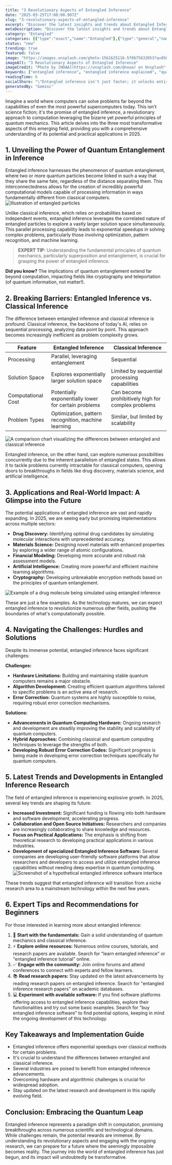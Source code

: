 ```yaml
---
title: "3 Revolutionary Aspects of Entangled Inference"
date: "2025-03-25T17:08:00.907Z"
slug: "3-revolutionary-aspects-of-entangled-inference"
excerpt: "Discover the latest insights and trends about Entangled Inference. This comprehensive guide covers everything you need to know about Entangled Inference in 2025."
metaDescription: "Discover the latest insights and trends about Entangled Inference. This comprehensive guide covers everything you need to know about Entangled Inference in..."
category: "Entangled"
categories: [{"type":"exact","name":"Entangled"},{"type":"general","name":"Artificial Intelligence"},{"type":"medium","name":"Machine Learning"},{"type":"specific","name":"Bayesian Networks"},{"type":"niche","name":"Probabilistic Programming"}]
status: "new"
trending: true
featured: false
image: "https://images.unsplash.com/photo-1561625116-5f8675632053?q=85&w=1200&fit=max&fm=webp&auto=compress"
imageAlt: "3 Revolutionary Aspects of Entangled Inference"
imageCredit: "Photo by [NOAA](https://unsplash.com/@noaa) on Unsplash"
keywords: ["entangled inference", "entangled inference explained", "quantum entangled inference", "entangled inference applications", "entangled inference vs classical inference", "learn entangled inference", "entangled inference tutorial", "buy entangled inference software", "entangled inference research papers", "best entangled inference algorithms"]
readingTime: 6
socialShare: "\"Entangled inference isn't just faster; it unlocks entirely new problem-solving capabilities, pushing the boundaries of what's computationally possible.\""
generatedBy: "Gemini"
---
```




Imagine a world where computers can solve problems far beyond the capabilities of even the most powerful supercomputers today.  This isn't science fiction; it's the promise of entangled inference, a revolutionary approach to computation leveraging the bizarre yet powerful principles of quantum mechanics. This article delves into the three most transformative aspects of this emerging field, providing you with a comprehensive understanding of its potential and practical applications in 2025.

## 1. Unveiling the Power of Quantum Entanglement in Inference

Entangled inference harnesses the phenomenon of quantum entanglement, where two or more quantum particles become linked in such a way that they share the same fate, regardless of the distance separating them.  This interconnectedness allows for the creation of incredibly powerful computational models capable of processing information in ways fundamentally different from classical computers.  ![Illustration of entangled particles](https://images.unsplash.com/photo-1622321789745-991d19be0e90?q=85&w=1200&fit=max&fm=webp&auto=compress)

Unlike classical inference, which relies on probabilities based on independent events, entangled inference leverages the correlated nature of entangled particles to explore a vastly larger solution space simultaneously. This parallel processing capability leads to exponential speedups in solving complex problems, particularly those involving optimization, pattern recognition, and machine learning.

> **EXPERT TIP:** Understanding the fundamental principles of quantum mechanics, particularly superposition and entanglement, is crucial for grasping the power of entangled inference.

**Did you know?**  The implications of quantum entanglement extend far beyond computation, impacting fields like cryptography and teleportation (of quantum information, not matter!).

## 2.  Breaking Barriers: Entangled Inference vs. Classical Inference

The difference between entangled inference and classical inference is profound. Classical inference, the backbone of today's AI, relies on sequential processing, analyzing data point by point.  This approach becomes increasingly inefficient as problem complexity grows.

| Feature          | Entangled Inference                               | Classical Inference                             |
|-----------------|---------------------------------------------------|-------------------------------------------------|
| Processing       | Parallel, leveraging entanglement                | Sequential                                        |
| Solution Space   | Explores exponentially larger solution space       | Limited by sequential processing capabilities    |
| Computational Cost | Potentially exponentially lower for certain problems | Can become prohibitively high for complex problems |
| Problem Types    | Optimization, pattern recognition, machine learning | Similar, but limited by scalability             |

![A comparison chart visualizing the differences between entangled and classical inference](https://images.unsplash.com/photo-1561625116-5f8675632053?q=85&w=1200&fit=max&fm=webp&auto=compress)

Entangled inference, on the other hand, can explore numerous possibilities concurrently due to the inherent parallelism of entangled states. This allows it to tackle problems currently intractable for classical computers, opening doors to breakthroughs in fields like drug discovery, materials science, and artificial intelligence.

## 3.  Applications and Real-World Impact: A Glimpse into the Future

The potential applications of entangled inference are vast and rapidly expanding. In 2025, we are seeing early but promising implementations across multiple sectors:

* **Drug Discovery:**  Identifying optimal drug candidates by simulating molecular interactions with unprecedented accuracy.
* **Materials Science:** Designing novel materials with enhanced properties by exploring a wider range of atomic configurations.
* **Financial Modeling:** Developing more accurate and robust risk assessment models.
* **Artificial Intelligence:** Creating more powerful and efficient machine learning algorithms.
* **Cryptography:** Developing unbreakable encryption methods based on the principles of quantum entanglement.

![Example of a drug molecule being simulated using entangled inference](https://images.unsplash.com/photo-1700403528018-4fe88e7802a2?q=85&w=1200&fit=max&fm=webp&auto=compress)

These are just a few examples. As the technology matures, we can expect entangled inference to revolutionize numerous other fields, pushing the boundaries of what's computationally possible.

## 4.  Navigating the Challenges: Hurdles and Solutions

Despite its immense potential, entangled inference faces significant challenges:

**Challenges:**

* **Hardware Limitations:** Building and maintaining stable quantum computers remains a major obstacle.
* **Algorithm Development:**  Creating efficient quantum algorithms tailored to specific problems is an active area of research.
* **Error Correction:**  Quantum systems are highly susceptible to noise, requiring robust error correction mechanisms.

**Solutions:**

* **Advancements in Quantum Computing Hardware:**  Ongoing research and development are steadily improving the stability and scalability of quantum computers.
* **Hybrid Approaches:** Combining classical and quantum computing techniques to leverage the strengths of both.
* **Developing Robust Error Correction Codes:**  Significant progress is being made in developing error correction techniques specifically for quantum computers.

## 5.  Latest Trends and Developments in Entangled Inference Research

The field of entangled inference is experiencing explosive growth.  In 2025, several key trends are shaping its future:

* **Increased Investment:**  Significant funding is flowing into both hardware and software development, accelerating progress.
* **Collaboration and Open Source Initiatives:**  Researchers and companies are increasingly collaborating to share knowledge and resources.
* **Focus on Practical Applications:**  The emphasis is shifting from theoretical research to developing practical applications in various industries.
* **Development of specialized Entangled Inference Software:** Several companies are developing user-friendly software platforms that allow researchers and developers to access and utilize entangled inference capabilities without needing deep expertise in quantum computing.  ![Screenshot of a hypothetical entangled inference software interface](https://images.unsplash.com/photo-1622321786092-a3df1d448be1?q=85&w=1200&fit=max&fm=webp&auto=compress)

These trends suggest that entangled inference will transition from a niche research area to a mainstream technology within the next few years.

## 6.  Expert Tips and Recommendations for Beginners

For those interested in learning more about entangled inference:

1. 🔑 **Start with the fundamentals:**  Gain a solid understanding of quantum mechanics and classical inference.
2. ⚡ **Explore online resources:**  Numerous online courses, tutorials, and research papers are available.  Search for "learn entangled inference" or "entangled inference tutorial" online.
3. ✅ **Engage with the community:**  Join online forums and attend conferences to connect with experts and fellow learners.
4. 📚 **Read research papers:**  Stay updated on the latest advancements by reading research papers on entangled inference. Search for "entangled inference research papers" on academic databases.
5. 💻 **Experiment with available software:**  If you find software platforms offering access to entangled inference capabilities, explore their functionalities and try out some basic examples. Search for "buy entangled inference software" to find potential options, keeping in mind the ongoing development of this technology.

## Key Takeaways and Implementation Guide

* Entangled inference offers exponential speedups over classical methods for certain problems.
* It's crucial to understand the differences between entangled and classical inference.
* Several industries are poised to benefit from entangled inference advancements.
* Overcoming hardware and algorithmic challenges is crucial for widespread adoption.
* Stay updated on the latest research and development in this rapidly evolving field.

## Conclusion: Embracing the Quantum Leap

Entangled inference represents a paradigm shift in computation, promising breakthroughs across numerous scientific and technological domains. While challenges remain, the potential rewards are immense. By understanding its revolutionary aspects and engaging with the ongoing research, we can prepare for a future where the seemingly impossible becomes reality.  The journey into the world of entangled inference has just begun, and its impact will undoubtedly be transformative.

